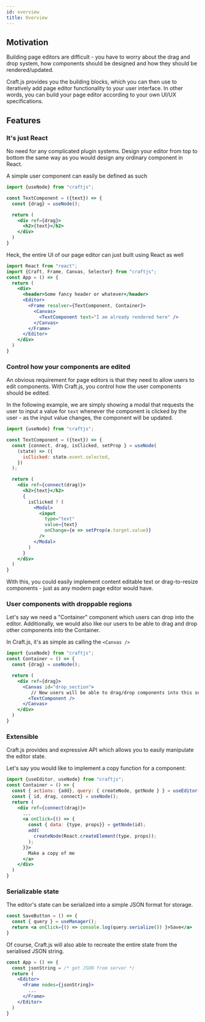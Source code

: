 ```yaml
---
id: overview
title: Overview
---
```


## Motivation

Building page editors are difficult - you have to worry about the drag and drop system, how components should be designed and how they should be rendered/updated.

Craft.js provides you the building blocks, which you can then use to iteratively add page editor functionality to your user interface. In other words, you can build your page editor according to your own UI/UX specifications.


## Features
### It's just React
No need for any complicated plugin systems. Design your editor from top to bottom the same way as you would design any ordinary component in React.

A simple user component can easily be defined as such
```jsx
import {useNode} from "craftjs";

const TextComponent = ({text}) => {
  const {drag} = useNode();

  return (
    <div ref={drag}>
      <h2>{text}</h2>
    </div>
  )
}
```


Heck, the entire UI of our page editor can just built using React as well
```jsx
import React from "react";
import {Craft, Frame, Canvas, Selector} from "craftjs";
const App = () => {
  return (
    <div>
      <header>Some fancy header or whatever</header>
      <Editor>
        <Frame resolver={TextComponent, Container}>  
          <Canvas>
            <TextComponent text="I am already rendered here" />
          </Canvas>
        </Frame>
      </Editor>
    </div>
  )
}
```

### Control how your components are edited
An obvious requirement for page editors is that they need to allow users to edit components. With Craft.js, you control how the user components should be edited. 

In the following example, we are simply showing a modal that requests the user to input a value for `text` whenever the component is clicked by the user - as the input value changes, the component will be updated. 

```jsx
import {useNode} from "craftjs";

const TextComponent = ({text}) => {
  const {connect, drag, isClicked, setProp } = useNode(
    (state) => ({ 
      isClicked: state.event.selected,
    })
  );

  return (
    <div ref={connect(drag)}>
      <h2>{text}</h2>
      {
        isClicked ? (
          <Modal>
            <input 
              type="text" 
              value={text} 
              onChange={e => setProp(e.target.value)} 
            />
          </Modal>
        )
      }
    </div>
  )
}
```
With this, you could easily implement content editable text or drag-to-resize components - just as any modern page editor would have.

### User components with droppable regions
Let's say we need a "Container" component which users can drop into the editor. Additionally, we would also like our users to be able to drag and drop other components into the Container. 

In Craft.js, it's as simple as calling the `<Canvas />`

```jsx
import {useNode} from "craftjs";
const Container = () => {
  const {drag} = useNode();

  return (
    <div ref={drag}>
      <Canvas id="drop_section">
         // Now users will be able to drag/drop components into this section
        <TextComponent />
      </Canvas>
    </div>
  )
}
```

### Extensible
Craft.js provides and expressive API which allows you to easily manipulate the editor state. 

Let's say you would like to implement a copy function for a component:
```jsx
import {useEditor, useNode} from "craftjs";
const Container = () => {
  const { actions: {add}, query: { createNode, getNode } } = useEditor();
  const { id, drag, connect} = useNode();
  return (
    <div ref={connect(drag)}>
      ...
      <a onClick={() => {
        const { data: {type, props}} = getNode(id);
        add(
          createNode(React.createElement(type, props));
        );
      }}>
        Make a copy of me
      </a>
    </div>
  )
}

```


### Serializable state
The editor's state can be serialized into a simple JSON format for storage. 

```jsx
const SaveButton = () => {
  const { query } = useManager();
  return <a onClick={() => console.log(query.serialize()) }>Save</a>
}
```

Of course, Craft.js will also able to recreate the entire state from the serialised JSON string.
```jsx
const App = () => {
  const jsonString = /* get JSON from server */
  return (
    <Editor>
      <Frame nodes={jsonString}>
        ...
      </Frame>
    </Editor>
  )
}
```
